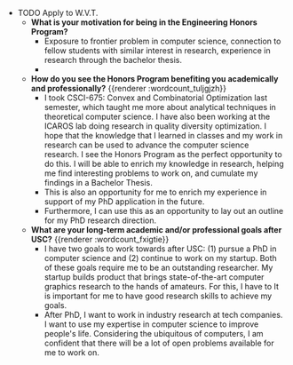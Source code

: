 - TODO Apply to W.V.T.
	- **What is your motivation for being in the Engineering Honors Program?**
		- Exposure to frontier problem in computer science, connection to fellow students with similar interest in research, experience in research through the bachelor thesis.
		-
	- **How do you see the Honors Program benefiting you academically and professionally?** {{renderer :wordcount_tuljgjzh}}
		- I took CSCI-675: Convex and Combinatorial Optimization last semester, which taught me more about analytical techniques in theoretical computer science.  I have also been working at the ICAROS lab doing research in quality diversity optimization. I hope that the knowledge that I learned in classes and my work in research can be used to advance the computer science research. I see the Honors Program as the perfect opportunity to do this. I will be able to enrich my knowledge in research, helping me find interesting problems to work on, and cumulate my findings in a Bachelor Thesis.
		- This is also an opportunity for me to enrich my experience in support of my PhD application in the future.
		- Furthermore, I can use this as an opportunity to lay out an outline for my PhD research direction.
	- **What are your long-term academic and/or professional goals after USC?** {{renderer :wordcount_fxigtie}}
		- I have two goals to work towards after USC: (1) pursue a PhD in computer science and (2) continue to work on my startup. Both of these goals require me to be an outstanding researcher. My startup builds product that brings state-of-the-art computer graphics research to the hands of amateurs. For this, I have to  It is important for me to have good research skills to achieve my goals.
		- After PhD, I want to work in industry research at tech companies. I want to use my expertise in computer science to improve people's life. Considering the ubiquitous of computers, I am confident that there will be a lot of open problems available for me to work on.